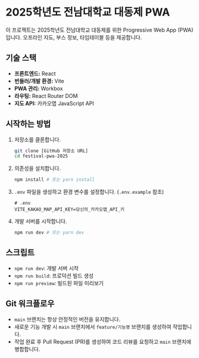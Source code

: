 # 2025학년도 전남대학교 대동제 PWA

이 프로젝트는 2025학년도 전남대학교 대동제를 위한 Progressive Web App (PWA)입니다.
오프라인 지도, 부스 정보, 타임테이블 등을 제공합니다.

## 기술 스택

-   **프론트엔드:** React
-   **번들러/개발 환경:** Vite
-   **PWA 관리:** Workbox
-   **라우팅:** React Router DOM
-   **지도 API:** 카카오맵 JavaScript API

## 시작하는 방법

1.  저장소를 클론합니다.
    ```bash
    git clone [GitHub 저장소 URL]
    cd festival-pwa-2025
    ```
2.  의존성을 설치합니다.
    ```bash
    npm install # 또는 yarn install
    ```
3.  `.env` 파일을 생성하고 환경 변수를 설정합니다. (`.env.example` 참조)
    ```
    # .env
    VITE_KAKAO_MAP_API_KEY=당신의_카카오맵_API_키
    ```
4.  개발 서버를 시작합니다.
    ```bash
    npm run dev # 또는 yarn dev
    ```

## 스크립트

-   `npm run dev`: 개발 서버 시작
-   `npm run build`: 프로덕션 빌드 생성
-   `npm run preview`: 빌드된 파일 미리보기

## Git 워크플로우

-   `main` 브랜치는 항상 안정적인 버전을 유지합니다.
-   새로운 기능 개발 시 `main` 브랜치에서 `feature/기능명` 브랜치를 생성하여 작업합니다.
-   작업 완료 후 Pull Request (PR)를 생성하여 코드 리뷰를 요청하고 `main` 브랜치에 병합합니다.